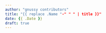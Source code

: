 ```yaml
---
author: "gnussy contributors"
title: "{{ replace .Name "-" " " | title }}"
date: {{ .Date }}
draft: true
---
```


